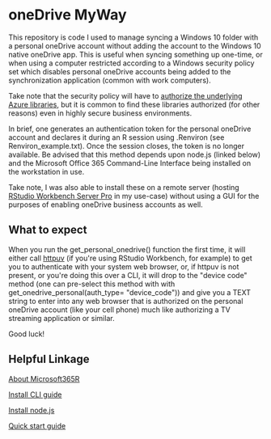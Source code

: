 # oneDrive MyWay

This repository is code I used to manage syncing a Windows 10 folder with a personal oneDrive account without adding the account to the Windows 10 native oneDrive app.  This is useful when syncing something up one-time, or when using a computer restricted according to a Windows security policy set which disables personal oneDrive accounts being added to the synchronization application (common with work computers).

Take note that the security policy will have to [authorize the underlying Azure libraries](https://github.com/Azure/Microsoft365R/blob/master/inst/app_registration.md), but it is common to find these libraries authorized (for other reasons) even in highly secure business environments.

In brief, one generates an authentication token for the personal oneDrive account and declares it during an R session using .Renviron (see Renviron_example.txt).  Once the session closes, the token is no longer available.  Be advised that this method depends upon node.js (linked below) and the Microsoft Office 365 Command-Line Interface being installed on the workstation in use.  

Take note, I was also able to install these on a remote server (hosting [RStudio Workbench Server Pro](https://www.rstudio.com/products/rstudio/#rstudio-server) in my use-case) without using a GUI for the purposes of enabling oneDrive business accounts as well.

## What to expect

When you run the get_personal_onedrive() function the first time, it will either call [httpuv](https://github.com/rstudio/httpuv) (if you're using RStudio Workbench, for example) to get you to authenticate with your system web browser, or, if httpuv is not present, or you're doing this over a CLI, it will drop to the "device code" method (one can pre-select this method with with get_onedrive_personal(auth_type= "device_code")) and give you a TEXT string to enter into any web browser that is authorized on the personal oneDrive account (like your cell phone) much like authorizing a TV streaming application or similar.

Good luck!

## Helpful Linkage

[About Microsoft365R](https://blog.revolutionanalytics.com/2021/02/microsoft365r.html)

[Install CLI guide](https://pnp.github.io/cli-microsoft365/user-guide/installing-cli/)

[Install node.js](https://nodejs.org/en/)

[Quick start guide](https://devblogs.microsoft.com/microsoft365dev/getting-started-office365-cli-powershell/)

